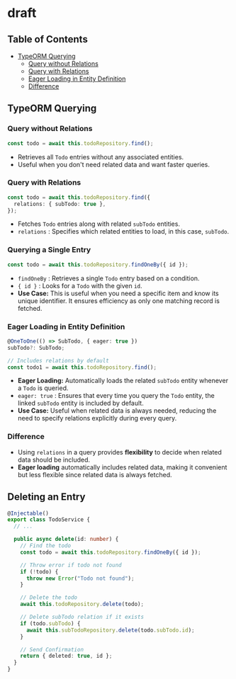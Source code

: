 # draft

## Table of Contents

- [TypeORM Querying](#typeorm-querying)
  - [Query without Relations](#query-without-relations)
  - [Query with Relations](#query-with-relations)
  - [Eager Loading in Entity Definition](#eager-loading-in-entity-definition)
  - [Difference](#difference)

## TypeORM Querying

### Query without Relations

```ts
const todo = await this.todoRepository.find();
```

- Retrieves all `Todo` entries without any associated entities.
- Useful when you don't need related data and want faster queries.

### Query with Relations

```ts
const todo = await this.todoRepository.find({
  relations: { subTodo: true },
});
```

- Fetches `Todo` entries along with related `subTodo` entities.
- `relations` : Specifies which related entities to load, in this case, `subTodo`.

### Querying a Single Entry

```ts
const todo = await this.todoRepository.findOneBy({ id });
```

- `findOneBy` : Retrieves a single `Todo` entry based on a condition.
- `{ id }` : Looks for a `Todo` with the given `id`.
- **Use Case:** This is useful when you need a specific item and know its unique identifier. It ensures efficiency as only one matching record is fetched.

### Eager Loading in Entity Definition

```ts
@OneToOne(() => SubTodo, { eager: true })
subTodo?: SubTodo;
```

```ts
// Includes relations by default
const todo1 = await this.todoRepository.find();
```

- **Eager Loading:** Automatically loads the related `subTodo` entity whenever a `Todo` is queried.
- `eager: true` : Ensures that every time you query the `Todo` entity, the linked `subTodo` entity is included by default.
- **Use Case:** Useful when related data is always needed, reducing the need to specify relations explicitly during every query.

### Difference

- Using `relations` in a query provides **flexibility** to decide when related data should be included.
- **Eager loading** automatically includes related data, making it convenient but less flexible since related data is always fetched.

## Deleting an Entry

```ts
@Injectable()
export class TodoService {
  // ...

  public async delete(id: number) {
    // Find the todo
    const todo = await this.todoRepository.findOneBy({ id });

    // Throw error if todo not found
    if (!todo) {
      throw new Error("Todo not found");
    }

    // Delete the todo
    await this.todoRepository.delete(todo);

    // Delete subTodo relation if it exists
    if (todo.subTodo) {
      await this.subTodoRepository.delete(todo.subTodo.id);
    }

    // Send Confirmation
    return { deleted: true, id };
  }
}
```
